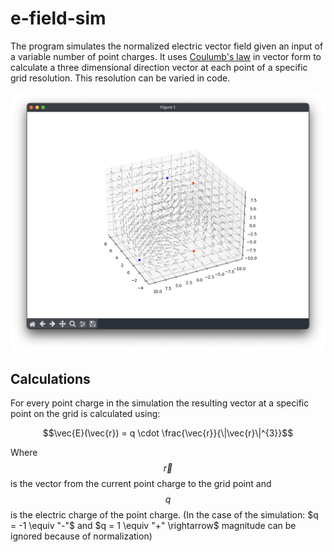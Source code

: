 # e-field-sim
The program simulates the normalized electric vector field given an input of a variable number of point charges. It uses [Coulumb's law](https://en.wikipedia.org/wiki/Coulomb%27s_law) in vector form to calculate a three dimensional direction vector at each point of a specific grid resolution. This resolution can be varied in code.

![Alt Text](https://github.com/Flederossi/e-field-sim/blob/main/screen.png)

## Calculations

For every point charge in the simulation the resulting vector at a specific point on the grid is calculated using:

$$\vec{E}(\vec{r}) = q \cdot \frac{\vec{r}}{\|\vec{r}\|^{3}}$$

Where $$\vec{r}$$ is the vector from the current point charge to the grid point and $$q$$ is the electric charge of the point charge. (In the case of the simulation: $q = -1 \equiv "-"$ and $q = 1 \equiv "+" \rightarrow$ magnitude can be ignored because of normalization)

